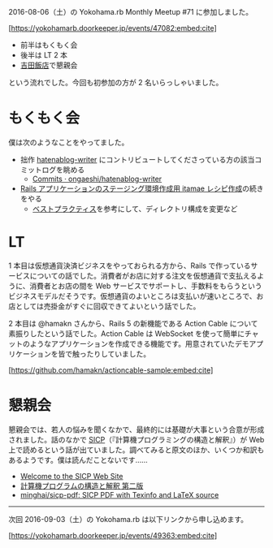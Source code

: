 <!-- Yokohama.rb Monthly Meetup #71 に参加した -->

2016-08-06（土）の Yokohama.rb Monthly Meetup #71 に参加しました。

[https://yokohamarb.doorkeeper.jp/events/47082:embed:cite]

- 前半はもくもく会
- 後半は LT 2 本
- [吉田飯店](http://tabelog.com/kanagawa/A1401/A140212/14006019/)で懇親会

という流れでした。今回も初参加の方が 2 名いらっしゃいました。

# もくもく会

僕は次のようなことをやってました。

- 拙作 [hatenablog-writer](https://github.com/kymmt90/hatenablog-writer) にコントリビュートしてくださっている方の該当コミットログを眺める
  - [Commits · ongaeshi/hatenablog-writer](https://github.com/ongaeshi/hatenablog-writer/commits/master)
- [Rails アプリケーションのステージング環境作成用 itamae レシピ作成](http://blog.kymmt.com/entry/trying-itamae-vagrant)の続きをやる
  - [ベストプラクティス](https://github.com/itamae-kitchen/itamae/wiki/Best-Practice)を参考にして、ディレクトリ構成を変更など

# LT

1 本目は仮想通貨決済ビジネスをやっておられる方から、Rails で作っているサービスについての話でした。消費者がお店に対する注文を仮想通貨で支払えるように、消費者とお店の間を Web サービスでサポートし、手数料をもらうというビジネスモデルだそうです。仮想通貨のよいところは支払いが速いところで、お店としては売掛金がすぐに回収できてよいという話でした。

2 本目は @hamakn さんから、Rails 5 の新機能である Action Cable について素振りしたという話でした。Action Cable は WebSocket を使って簡単にチャットのようなアプリケーションを作成できる機能です。用意されていたデモアプリケーションを皆で触ったりしていました。

[https://github.com/hamakn/actioncable-sample:embed:cite]

# 懇親会

懇親会では、若人の悩みを聞くなかで、最終的には基礎が大事という合意が形成されました。話のなかで [SICP](https://ja.wikipedia.org/wiki/計算機プログラムの構造と解釈)（『計算機プログラミングの構造と解釈』）が Web 上で読めるという話が出ていました。調べてみると原文のほか、いくつか和訳もあるようです。僕は読んだことないです……

- [Welcome to the SICP Web Site](https://mitpress.mit.edu/sicp/sicp.html)
- [計算機プログラムの構造と解釈 第二版](http://sicp.iijlab.net/fulltext/)
- [minghai/sicp-pdf: SICP PDF with Texinfo and LaTeX source](https://github.com/minghai/sicp-pdf)

 ----

次回 2016-09-03（土）の Yokohama.rb は以下リンクから申し込めます。

[https://yokohamarb.doorkeeper.jp/events/49363:embed:cite]
